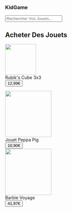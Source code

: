 <!DOCTYPE html>
<html lang="fr">
<head>
    <meta charset="UTF-8">
    <title>KidGame</title>
</head>
<body>
<h3>KidGame</h3>
<form class="search" action="#" method="GET"> 
    <input type="text" class="search–bar"
    placeholder="Rechercher Vos Jouets..."/>
    <link rel="stylesheet" href="https://andybrewer.github.io/mvp/mvp.css"> <br>
  <h2>Acheter Des Jouets</h2>
  
  <img src="content://media/external/downloads/3535" width="100"><br>
  Rubik's Cube 3x3<br>
  <button>12,99€</button> <br>
  
  <img src="content://media/external/downloads/3537" width="150"><br>
Jouet Peppa Pig <br>
<button>10,90€</button><br>
<img src="content://media/external/downloads/3538" width="150"><br>
Barbie Voyage<br>
<button>41,97€</button>

 
  
  
</body>
</html>

